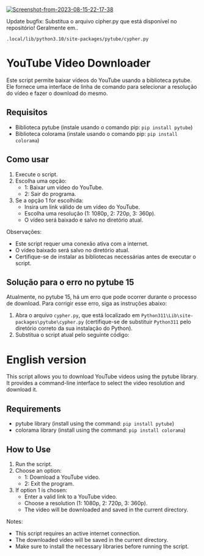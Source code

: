 
<a href="https://imgbb.com/"><img src="https://i.ibb.co/N9PjL2t/Screenshot-from-2023-08-15-22-17-38.png" alt="Screenshot-from-2023-08-15-22-17-38" border="0"></a>

Update bugfix:
Substitua o arquivo cipher.py que está disponível no repositório!
Geralmente em..
```
.local/lib/python3.10/site-packages/pytube/cypher.py

```
# YouTube Video Downloader

Este script permite baixar vídeos do YouTube usando a biblioteca pytube. Ele fornece uma interface de linha de comando para selecionar a resolução do vídeo e fazer o download do mesmo.

## Requisitos

- Biblioteca pytube (instale usando o comando pip: `pip install pytube`)
- Biblioteca colorama (instale usando o comando pip: `pip install colorama`)

## Como usar

1. Execute o script.
2. Escolha uma opção:
    - 1: Baixar um vídeo do YouTube.
    - 2: Sair do programa.
3. Se a opção 1 for escolhida:
    - Insira um link válido de um vídeo do YouTube.
    - Escolha uma resolução (1: 1080p, 2: 720p, 3: 360p).
    - O vídeo será baixado e salvo no diretório atual.

Observações:
- Este script requer uma conexão ativa com a internet.
- O vídeo baixado será salvo no diretório atual.
- Certifique-se de instalar as bibliotecas necessárias antes de executar o script.

## Solução para o erro no pytube 15

Atualmente, no pytube 15, há um erro que pode ocorrer durante o processo de download. Para corrigir esse erro, siga as instruções abaixo:

1. Abra o arquivo `cypher.py`, que está localizado em `Python311\Lib\site-packages\pytube\cypher.py` (certifique-se de substituir `Python311` pelo diretório correto da sua instalação do Python).
2. Substitua o script atual pelo seguinte código:


# English version

This script allows you to download YouTube videos using the pytube library. It provides a command-line interface to select the video resolution and download it.

## Requirements

- pytube library (install using the command: `pip install pytube`)
- colorama library (install using the command: `pip install colorama`)

## How to Use

1. Run the script.
2. Choose an option:
    - 1: Download a YouTube video.
    - 2: Exit the program.
3. If option 1 is chosen:
    - Enter a valid link to a YouTube video.
    - Choose a resolution (1: 1080p, 2: 720p, 3: 360p).
    - The video will be downloaded and saved in the current directory.

Notes:
- This script requires an active internet connection.
- The downloaded video will be saved in the current directory.
- Make sure to install the necessary libraries before running the script.


